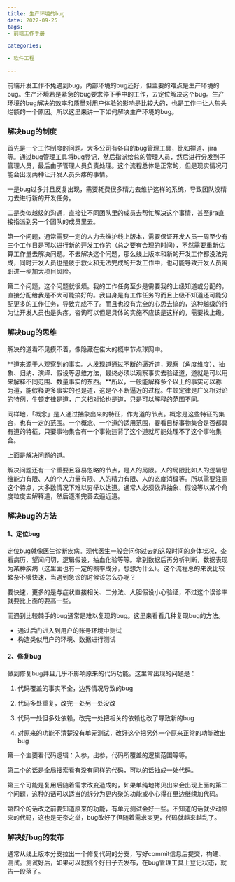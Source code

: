 ```yaml
---
title: 生产环境的bug
date: 2022-09-25
tags: 
- 前端工作手册

categories:

- 软件工程

---
```


前端开发工作不免遇到bug，内部环境的bug还好，但主要的难点是生产环境的bug。生产环境若是紧急的bug要求停下手中的工作，去定位解决这个bug。生产环境的bug解决的效率和质量对用户体验的影响是比较大的，也是工作中让人焦头烂额的一个原因。所以这里来讲一下如何解决生产环境的bug。

### 解决bug的制度

首先是一个工作制度的问题。大多公司有各自的bug管理工具，比如禅道、jira等。通过bug管理工具将bug登记，然后指派给总的管理人员，然后进行分发到子管理人员，最后由子管理人员负责处理。这个流程总体是正常的，但是现实情况可能会出现两种让开发人员头疼的事情。

一是bug过多并且反复出现，需要耗费很多精力去维护这样的系统，导致团队没精力去进行新的开发任务。

二是类似越级的沟通，直接让不同团队里的成员去帮忙解决这个事情，甚至jira直接指派到另一个团队的成员里去。

第一个问题，通常需要一定的人力去维护线上版本，需要保证开发人员一周至少有三个工作日是可以进行新的开发工作的（总之要有合理的时间），不然需要重新估算工作量去解决问题。不去解决这个问题，那么线上版本和新的开发工作都没法完成，同时开发人员也是疲于救火和无法完成的开发工作中，也可能导致开发人员离职进一步加大项目风险。

第二个问题，这个问题就很烦。我的工作任务至少是需要我的上级知道或分配的，直接分配给我是不大可能搞好的。我自身是有工作任务的而且上级不知道还可能分配更多的工作任务，导致完成不了。而且也没有完全的心思去搞的，这种越级的行为让开发人员也是头疼，咨询可以但是具体的实施不应该是这样的，需要找上级。



### 解决bug的思维

解决的道看不见摸不着，像隐藏在偌大的概率节点球网中。

**道来源于人观察到的事实。人发现道通过不断的逼近道，观察（角度维度）、抽象、归纳、演绎、假设等思维方法，最终必须以观察事实去验证道，道就是可以用来解释不同范围、数量事实的东西。**所以，一般能解释多个以上的事实可以称为道，能假释更多事实的也是道，这是个不断逼近的过程。牛顿定律是广义相对论的特例，牛顿定律是道，广义相对论也是道，只是可以解释的范围不同。

同样地，「概念」是人通过抽象出来的特征，作为道的节点。概念是这些特征的集合，也有一定的范围。一个概念、一个道的适用范围，要看目标事物集合是否都具有道的特征，只要事物集合有一个事物违背了这个道就可能处理不了这个事物集合。

上面是解决问题的道。

解决问题还有一个重要且容易忽略的节点，是人的局限。人的局限比如人的逻辑思维能力有限、人的个人力量有限、人的精力有限、人的态度消极等。所以需要注意这个特点，大多数情况下难以穷举以达道。通常人必须依靠抽象、假设等以某个角度粒度去解释道，然后逐渐完善去逼近道。



### 解决bug的方法

#### 1、定位bug

定位bug就像医生诊断疾病。现代医生一般会问你过去的这段时间的身体状况，查看病历，望闻问切，逻辑假设，抽血化验等等。拿到数据后再分析判断，数据表现为某种疾病（这里面也有一定的概率成分，想想为什么）。这个流程总的来说比较繁杂不够快速，当遇到急诊的时候该怎么办呢？

要快速，更多的是与症状直接相关、二分法、大胆假设小心验证，不过这个误诊率就要比上面的要高一些。



而遇到比较棘手的bug通常是难以复现的bug。这里来看看几种复现bug的方法。

- 通过后门进入到用户的账号环境中测试
- 构造类似用户的环境、数据进行测试



#### 2、修复bug

做到修复bug并且几乎不影响原来的代码功能。这里常出现的问题是：

1. 代码覆盖的事实不全，边界情况导致的bug

2. 代码多处重复，改完一处另一处没改

3. 代码一处但多处依赖，改完一处把相关的依赖也改了导致新的bug

4. 对原来的功能不清楚没有单元测试，改好这个把另外一个原来正常的功能改出bug

第一个主要看代码逻辑：入参，出参，代码所覆盖的逻辑范围等等。

第二个的话是全局搜索看有没有同样的代码，可以的话抽成一处代码。

第三个可能是复用后随着需求改变造成的，如果单纯地拷贝出来会出现上面的第二个问题，这种的话可以适当的拆分为更内聚的功能或小心得在里边继续加代码。

第四个的话改之前要知道原来的功能，有单元测试会好一些。不知道的话就少动原来的代码，这也是无奈之举，bug改好了但随着需求变更，代码就越来越乱了。



### 解决好bug的发布

通常从线上版本分支拉出一个修复代码的分支，写好commit信息后提交，构建、测试。测试好后，如果可以就挑个好日子去发布，在bug管理工具上登记状态，就告一段落了。





